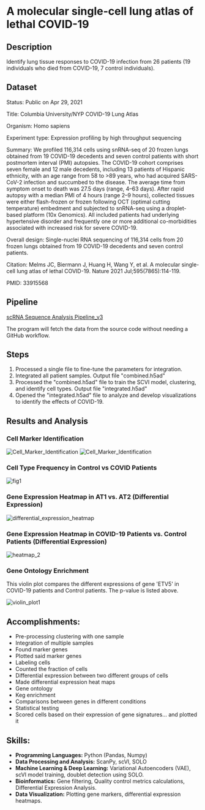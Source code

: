 #  A molecular single-cell lung atlas of lethal COVID-19

## Description

Identify lung tissue responses to COVID-19 infection from 26 patients (19 individuals who died from COVID-19, 7 control individuals).

## Dataset

Status:	Public on Apr 29, 2021

Title: Columbia University/NYP COVID-19 Lung Atlas

Organism: Homo sapiens

Experiment type: Expression profiling by high throughput sequencing

Summary:	We profiled 116,314 cells using snRNA-seq of 20 frozen lungs obtained from 19 COVID-19 decedents and seven control patients with short postmortem interval (PMI) autopsies. The COVID-19 cohort comprises seven female and 12 male decedents, including 13 patients of Hispanic ethnicity, with an age range from 58 to >89 years, who had acquired SARS-CoV-2 infection and succumbed to the disease. The average time from symptom onset to death was 27.5 days (range, 4–63 days). After rapid autopsy with a median PMI of 4 hours (range 2–9 hours), collected tissues were either flash-frozen or frozen following OCT (optimal cutting temperature) embedment and subjected to snRNA-seq using a droplet-based platform (10x Genomics). All included patients had underlying hypertensive disorder and frequently one or more additional co-morbidities associated with increased risk for severe COVID-19.
  	
Overall design:	Single-nuclei RNA sequencing of 116,314 cells from 20 frozen lungs obtained from 19 COVID-19 decedents and seven control patients.

Citation: Melms JC, Biermann J, Huang H, Wang Y, et al. A molecular single-cell lung atlas of lethal COVID-19. Nature 2021 Jul;595(7865):114-119.

PMID: 33915568
## Pipeline
[scRNA Sequence Analysis Pipeline_v3](./scRNAseq_Analysis_Pipeline_v3.py)

The program will fetch the data from the source code without needing a GitHub workflow.
## Steps
1.  Processed a single file to fine-tune the parameters for integration.
2.  Integrated all patient samples. Output file "combined.h5ad"
3.  Processed the "combined.h5ad" file to train the SCVI model, clustering, and identify cell types. Output file "integrated.h5ad"
4.  Opened the "integrated.h5ad" file to analyze and develop visualizations to identify the effects of COVID-19.

## Results and Analysis
### Cell Marker Identification
![Cell_Marker_Identification](https://github.com/user-attachments/assets/c9137684-ab6a-4fa2-9cdf-2cfc9552ef31)
![Cell_Marker_Identification](https://github.com/user-attachments/assets/c9e2b2e1-e5be-4aff-b992-64be62f32e5a)

### Cell Type Frequency in Control vs COVID Patients
![fig1](https://github.com/user-attachments/assets/c79f2ed6-3817-408c-bcd5-21d08577288e)

### Gene Expression Heatmap in AT1 vs. AT2 (Differential Expression)
![differential_expression_heatmap](https://github.com/user-attachments/assets/ea8b6e44-12f7-429a-ac9c-658fc81bb282)

### Gene Expression Heatmap in COVID-19 Patients vs. Control Patients (Differential Expression)
![heatmap_2](https://github.com/user-attachments/assets/1d04347b-7a1a-4737-89da-479f323a3d44)


### Gene Ontology Enrichment
This violin plot compares the different expressions of gene 'ETV5' in COVID-19 patients and Control patients. The p-value is listed above. 

![violin_plot1](https://github.com/user-attachments/assets/7d304b9d-76a0-4838-8671-77703bb853c2)

## Accomplishments:
- Pre-processing clustering with one sample
- Integration of multiple samples
- Found marker genes
- Plotted said marker genes
- Labeling cells
- Counted the fraction of cells
- Differential expression between two different groups of cells
- Made differential expression heat maps
- Gene ontology
- Keg enrichment
- Comparisons between genes in different conditions
- Statistical testing
- Scored cells based on their expression of gene signatures... and plotted it

## Skills:
- **Programming Languages:** Python (Pandas, Numpy)
- **Data Processing and Analysis:** ScanPy, scVI, SOLO
- **Machine Learning & Deep Learning:** Variational Autoencoders (VAE), scVI model training, doublet detection using SOLO.
- **Bioinformatics:** Gene filtering, Quality control metrics calculations, Differential Expression Analysis.
- **Data Visualization:** Plotting gene markers, differential expression heatmaps.

